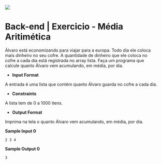 ![](https://i.imgur.com/xG74tOh.png)

# Back-end | Exercicio - Média Aritimética


Álvaro está economizando para viajar para a europa. Todo dia ele coloca mais dinheiro no seu cofre. A quantidade de dinheiro que ele coloca no cofre a cada dia está registrada no array lista. Faça um programa que calcule quanto Álvaro vem acumulando, em média, por dia.

- **Input Format**

A entrada é uma lista que contém quanto Álvaro guarda no cofre a cada dia.

- **Constraints**

A lista tem de 0 a 1000 itens.

- **Output Format**

Imprima na tela o quanto Álvaro vem acumulando, em média, por dia.

**Sample Input 0**
```
2 3 4
```

**Sample Output 0**

``` 
3
```





